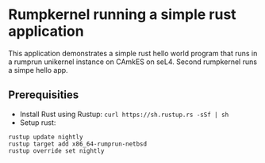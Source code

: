 <!--
     Copyright 2020, Data61, CSIRO (ABN 41 687 119 230)

     SPDX-License-Identifier: BSD-2-Clause
-->

# Rumpkernel running a simple rust application

This application demonstrates a simple rust hello world program that runs in a 
rumprun unikernel instance on CAmkES on seL4. Second rumpkernel runs a simpe hello app.

## Prerequisities
* Install Rust using Rustup: `curl https://sh.rustup.rs -sSf | sh`
* Setup rust:
```
rustup update nightly
rustup target add x86_64-rumprun-netbsd
rustup override set nightly
```
